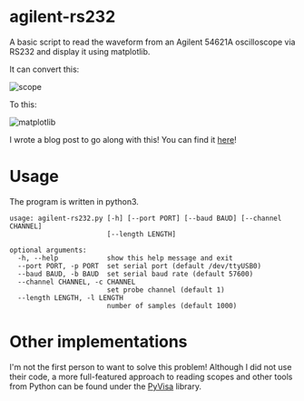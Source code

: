 # agilent-rs232
A basic script to read the waveform from an Agilent 54621A oscilloscope via RS232 and display it using matplotlib.

It can convert this:

![scope](scope.jpg?raw=true "Oscilloscope reading")

To this:

![matplotlib](reading.png?raw=true "Matplotlib rendering")

I wrote a blog post to go along with this! You can find it [here](https://01001000.xyz/2020-05-07-Walkthrough-Agilent-Oscilloscope-RS232/)!

# Usage

The program is written in python3.

```
usage: agilent-rs232.py [-h] [--port PORT] [--baud BAUD] [--channel CHANNEL]
                        [--length LENGTH]

optional arguments:
  -h, --help            show this help message and exit
  --port PORT, -p PORT  set serial port (default /dev/ttyUSB0)
  --baud BAUD, -b BAUD  set serial baud rate (default 57600)
  --channel CHANNEL, -c CHANNEL
                        set probe channel (default 1)
  --length LENGTH, -l LENGTH
                        number of samples (default 1000)
```

# Other implementations

I'm not the first person to want to solve this problem! 
Although I did not use their code, a more full-featured approach to reading scopes and other tools from Python can be found under the [PyVisa](https://pyvisa.readthedocs.io/en/latest/) library.
